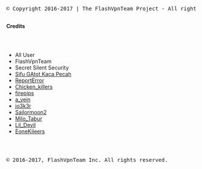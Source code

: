 <body>
<p style="text-align: center;">&nbsp;</p>

<pre>
&copy; Copyright 2016-2017<script>document.write(new Date().getFullYear())</script> | The FlashVpnTeam Project - All rights reserved
</pre>

<div id="intro"><strong>Credits</strong>

<pre>

&nbsp;</pre>

<ul>
	<li>All User&nbsp;</li>
	<li>FlashVpnTeam</li>
	<li>Secret Silent Security</li>
	<li><a href="https://telegram.me/anakkarbitan">Sifu GAtot Kaca Pecah</a></li>
	<li><a href="https://telegram.me/ReportError">ReportError</a></li>
	<li><a href="https://telegram.me/Chicken_killers">Chicken_killers</a></li>
	<li><a href="https://telegram.me/firepips">firepips</a></li>
	<li><a href="https://telegram.me/a_yein">a_yein</a></li>
	<li><a href="https://telegram.me/jo3k3r">jo3k3r</a></li>
	<li><a href="https://telegram.me/Sailormoon2">Sailormoon2</a></li>
	<li><a href="https://telegram.me/Milo_Tabur">Milo_Tabur</a></li>
	<li><a href="https://telegram.me/Lil_Devil">Lil_Devil</a></li>
	<li><a href="http://telegram.me/kileers">EoneKileers</a></li>
</ul>
</div>

<pre>

&nbsp;</pre>

<pre>
&copy; 2016-2017, FlashVpnTeam Inc. All rights reserved.</pre>

<p>&nbsp;</p>
</body>
